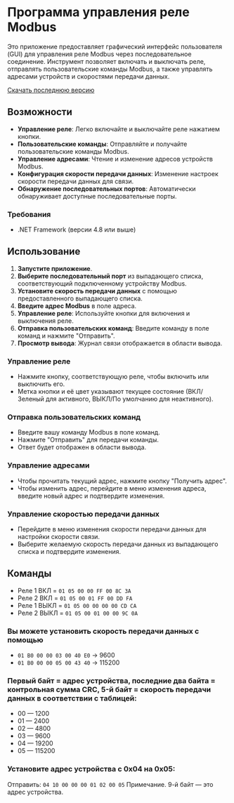 # Программа управления реле Modbus

Это приложение предоставляет графический интерфейс пользователя (GUI) для управления реле Modbus через последовательное соединение. Инструмент позволяет включать и выключать реле, отправлять пользовательские команды Modbus, а также управлять адресами устройств и скоростями передачи данных.

[Скачать последнюю версию](blob:https://github.com/0261c159-14ae-4523-83c3-e374f8a074c7)

## Возможности

- **Управление реле**: Легко включайте и выключайте реле нажатием кнопки.
- **Пользовательские команды**: Отправляйте и получайте пользовательские команды Modbus.
- **Управление адресами**: Чтение и изменение адресов устройств Modbus.
- **Конфигурация скорости передачи данных**: Изменение настроек скорости передачи данных для связи.
- **Обнаружение последовательных портов**: Автоматически обнаруживает доступные последовательные порты.

### Требования

- .NET Framework (версии 4.8 или выше)

## Использование

1. **Запустите приложение**.
2. **Выберите последовательный порт** из выпадающего списка, соответствующий подключенному устройству Modbus.
3. **Установите скорость передачи данных** с помощью предоставленного выпадающего списка.
4. **Введите адрес Modbus** в поле адреса.
5. **Управление реле**: Используйте кнопки для включения и выключения реле.
6. **Отправка пользовательских команд**: Введите команду в поле команд и нажмите "Отправить".
7. **Просмотр вывода**: Журнал связи отображается в области вывода.

### Управление реле

- Нажмите кнопку, соответствующую реле, чтобы включить или выключить его.
- Метка кнопки и её цвет указывают текущее состояние (ВКЛ/Зеленый для активного, ВЫКЛ/По умолчанию для неактивного).

### Отправка пользовательских команд

- Введите вашу команду Modbus в поле команд.
- Нажмите "Отправить" для передачи команды.
- Ответ будет отображен в области вывода.

### Управление адресами

- Чтобы прочитать текущий адрес, нажмите кнопку "Получить адрес".
- Чтобы изменить адрес, перейдите в меню изменения адреса, введите новый адрес и подтвердите изменения.

### Управление скоростью передачи данных

- Перейдите в меню изменения скорости передачи данных для настройки скорости связи.
- Выберите желаемую скорость передачи данных из выпадающего списка и подтвердите изменения.

## Команды

- Реле 1 ВКЛ =  ```01 05 00 00 FF 00 8C 3A```
- Реле 2 ВКЛ =  ```01 05 00 01 FF 00 DD FA```
- Реле 1 ВЫКЛ = ```01 05 00 00 00 00 CD CA```
- Реле 2 ВЫКЛ = ```01 05 00 01 00 00 9C 0A```
 
### Вы можете установить скорость передачи данных с помощью
- ```01 B0 00 00 03 00 40 E0``` → 9600
- ```01 B0 00 00 05 00 43 40``` → 115200

### Первый байт = адрес устройства, последние два байта = контрольная сумма CRC, 5-й байт = скорость передачи данных в соответствии с таблицей:
- 00 — 1200
- 01 — 2400
- 02 — 4800
- 03 — 9600
- 04 — 19200
- 05 — 115200

### Установите адрес устройства c 0x04 на 0x05:
Отправить: ```04 10 00 00 00 01 02 00 05``` Примечание. 9-й байт — это адрес устройства.

